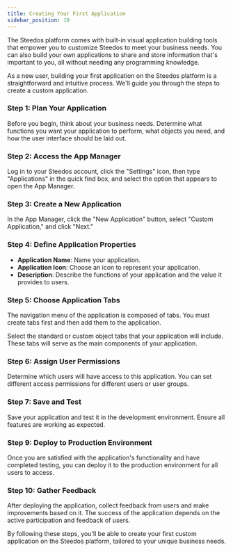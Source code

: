 ```yaml
---
title: Creating Your First Application
sidebar_position: 10
---
```


The Steedos platform comes with built-in visual application building tools that empower you to customize Steedos to meet your business needs. You can also build your own applications to share and store information that's important to you, all without needing any programming knowledge.

As a new user, building your first application on the Steedos platform is a straightforward and intuitive process. We'll guide you through the steps to create a custom application.

### Step 1: Plan Your Application

Before you begin, think about your business needs. Determine what functions you want your application to perform, what objects you need, and how the user interface should be laid out.

### Step 2: Access the App Manager

Log in to your Steedos account, click the "Settings" icon, then type "Applications" in the quick find box, and select the option that appears to open the App Manager.

### Step 3: Create a New Application

In the App Manager, click the "New Application" button, select "Custom Application," and click "Next."

### Step 4: Define Application Properties

- **Application Name**: Name your application.
- **Application Icon**: Choose an icon to represent your application.
- **Description**: Describe the functions of your application and the value it provides to users.

### Step 5: Choose Application Tabs

The navigation menu of the application is composed of tabs. You must create tabs first and then add them to the application.

Select the standard or custom object tabs that your application will include. These tabs will serve as the main components of your application.

### Step 6: Assign User Permissions

Determine which users will have access to this application. You can set different access permissions for different users or user groups.

### Step 7: Save and Test

Save your application and test it in the development environment. Ensure all features are working as expected.

### Step 9: Deploy to Production Environment

Once you are satisfied with the application's functionality and have completed testing, you can deploy it to the production environment for all users to access.

### Step 10: Gather Feedback

After deploying the application, collect feedback from users and make improvements based on it. The success of the application depends on the active participation and feedback of users.

By following these steps, you'll be able to create your first custom application on the Steedos platform, tailored to your unique business needs.
